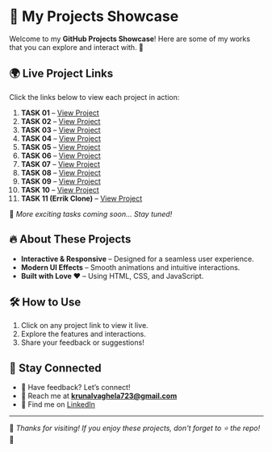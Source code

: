 # 🚀 My Projects Showcase

Welcome to my **GitHub Projects Showcase**! Here are some of my works that you can explore and interact with. 🌟

## 🌍 Live Project Links

Click the links below to view each project in action:

1. **TASK 01** – [View Project](https://task-01-tau.vercel.app/)
2. **TASK 02** – [View Project](https://task-02-eight.vercel.app/)
3. **TASK 03** – [View Project](https://task-03-eight.vercel.app/)
4. **TASK 04** – [View Project](https://task-04-two.vercel.app/)
5. **TASK 05** – [View Project](https://task-05-seven.vercel.app/)
6. **TASK 06** – [View Project](https://task-05-seven.vercel.app/)
7. **TASK 07** – [View Project](https://task-07-tau.vercel.app/)
8. **TASK 08** – [View Project](https://task-08-sooty.vercel.app/)
9. **TASK 09** – [View Project](https://task-09-gamma.vercel.app/)
10. **TASK 10** – [View Project](https://task-10-flame.vercel.app/)
11. **TASK 11 (Errik Clone)** – [View Project](https://errik-clone.vercel.app/)

🎯 *More exciting tasks coming soon... Stay tuned!*

## 🔥 About These Projects
- **Interactive & Responsive** – Designed for a seamless user experience.
- **Modern UI Effects** – Smooth animations and intuitive interactions.
- **Built with Love ❤️** – Using HTML, CSS, and JavaScript.

## 🛠️ How to Use
1. Click on any project link to view it live.
2. Explore the features and interactions.
3. Share your feedback or suggestions!

## 🤝 Stay Connected
- 💬 Have feedback? Let’s connect!
- 📧 Reach me at **krunalvaghela723@gmail.com**
- 🔗 Find me on [LinkedIn](https://www.linkedin.com/in/krunal-waghela-8aba82250/)

---

💙 *Thanks for visiting! If you enjoy these projects, don't forget to ⭐ the repo!* 🚀
